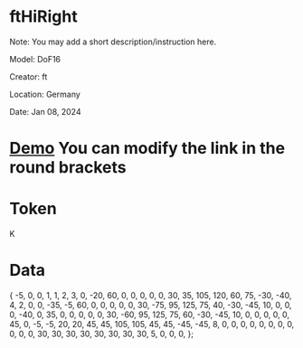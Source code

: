 # ftHiRight
Note: You may add a short description/instruction here.

Model: DoF16

Creator: ft

Location: Germany

Date: Jan 08, 2024

# [Demo](www.youtube.com) You can modify the link in the round brackets

# Token
K

# Data
{
  -5,   0,   0,   1,
   1,   2,   3,
   0, -20,  60,   0,   0,   0,   0,   0,  30,  35, 105, 120,  60,  75, -30, -40,   4,   2,   0,   0,
 -35,  -5,  60,   0,   0,   0,   0,   0,  30, -75,  95, 125,  75,  40, -30, -45,  10,   0,   0,   0,
 -40,   0,  35,   0,   0,   0,   0,   0,  30, -60,  95, 125,  75,  60, -30, -45,  10,   0,   0,   0,
   0,   0,  45,   0,  -5,  -5,  20,  20,  45,  45, 105, 105,  45,  45, -45, -45,   8,   0,   0,   0,
   0,   0,   0,   0,   0,   0,   0,   0,  30,  30,  30,  30,  30,  30,  30,  30,   5,   0,   0,   0,
};